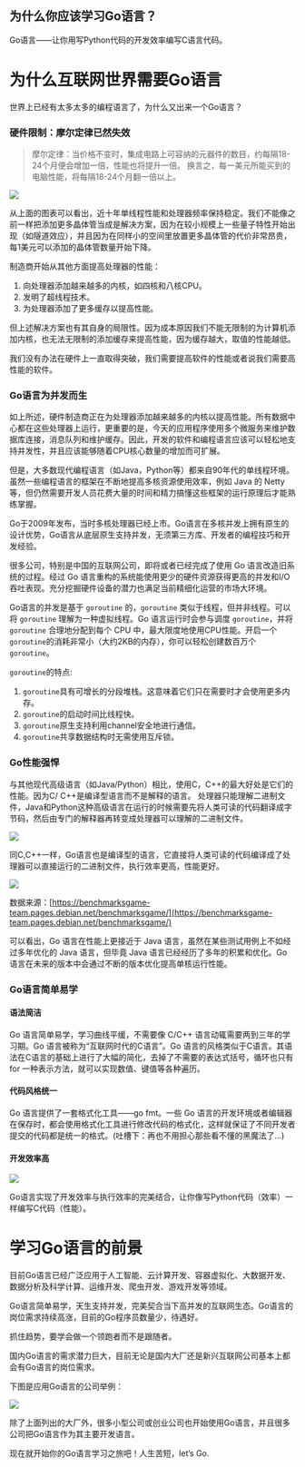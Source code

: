 ## 为什么你应该学习Go语言？

Go语言——让你用写Python代码的开发效率编写C语言代码。

# 为什么互联网世界需要Go语言

世界上已经有太多太多的编程语言了，为什么又出来一个Go语言？

### 硬件限制：摩尔定律已然失效

> 摩尔定律：当价格不变时，集成电路上可容纳的元器件的数目，约每隔18-24个月便会增加一倍，性能也将提升一倍。 换言之，每一美元所能买到的电脑性能，将每隔18-24个月翻一倍以上。

![](/doc/static/image/introduction/about_golang_1.jpg)

从上面的图表可以看出，近十年单线程性能和处理器频率保持稳定。我们不能像之前一样把添加更多晶体管当成是解决方案，因为在较小规模上一些量子特性开始出现（如隧道效应），并且因为在同样小的空间里放置更多晶体管的代价非常昂贵，每1美元可以添加的晶体管数量开始下降。

制造商开始从其他方面提高处理器的性能：

1. 向处理器添加越来越多的内核，如四核和八核CPU。
2. 发明了超线程技术。
3. 为处理器添加了更多缓存以提高性能。

但上述解决方案也有其自身的局限性。因为成本原因我们不能无限制的为计算机添加内核，也无法无限制的添加缓存来提高性能，因为缓存越大，取值的性能越低。

我们没有办法在硬件上一直取得突破，我们需要提高软件的性能或者说我们需要高性能的软件。

### Go语言为并发而生

如上所述，硬件制造商正在为处理器添加越来越多的内核以提高性能。所有数据中心都在这些处理器上运行，更重要的是，今天的应用程序使用多个微服务来维护数据库连接，消息队列和维护缓存。因此，开发的软件和编程语言应该可以轻松地支持并发性，并且应该能够随着CPU核心数量的增加而可扩展。

但是，大多数现代编程语言（如Java，Python等）都来自90年代的单线程环境。虽然一些编程语言的框架在不断地提高多核资源使用效率，例如 Java 的 Netty 等，但仍然需要开发人员花费大量的时间和精力搞懂这些框架的运行原理后才能熟练掌握。

Go于2009年发布，当时多核处理器已经上市。Go语言在多核并发上拥有原生的设计优势，Go语言从底层原生支持并发，无须第三方库、开发者的编程技巧和开发经验。

很多公司，特别是中国的互联网公司，即将或者已经完成了使用 Go 语言改造旧系统的过程。经过 Go 语言重构的系统能使用更少的硬件资源获得更高的并发和I/O吞吐表现。充分挖掘硬件设备的潜力也满足当前精细化运营的市场大环境。

Go语言的并发是基于 `goroutine` 的，`goroutine` 类似于线程，但并非线程。可以将 `goroutine` 理解为一种虚拟线程。Go 语言运行时会参与调度 `goroutine`，并将 `goroutine` 合理地分配到每个 CPU 中，最大限度地使用CPU性能。开启一个`goroutine`的消耗非常小（大约2KB的内存），你可以轻松创建数百万个`goroutine`。

`goroutine`的特点:

1. `goroutine`具有可增长的分段堆栈。这意味着它们只在需要时才会使用更多内存。
2. `goroutine`的启动时间比线程快。
3. `goroutine`原生支持利用channel安全地进行通信。
4. `goroutine`共享数据结构时无需使用互斥锁。

### Go性能强悍

与其他现代高级语言（如Java/Python）相比，使用C，C++的最大好处是它们的性能。因为C/ C++是编译型语言而不是解释的语言。 处理器只能理解二进制文件，Java和Python这种高级语言在运行的时候需要先将人类可读的代码翻译成字节码，然后由专门的解释器再转变成处理器可以理解的二进制文件。

![](/doc/static/image/introduction/about_golang_2.jpg)

同C,C++一样，Go语言也是编译型的语言，它直接将人类可读的代码编译成了处理器可以直接运行的二进制文件，执行效率更高，性能更好。

![](/doc/static/image/introduction/about_golang_3.jpg)

数据来源：[https://benchmarksgame-team.pages.debian.net/benchmarksgame/](https://benchmarksgame-team.pages.debian.net/benchmarksgame/)

可以看出，Go 语言在性能上更接近于 Java 语言，虽然在某些测试用例上不如经过多年优化的 Java 语言，但毕竟 Java 语言已经经历了多年的积累和优化。Go 语言在未来的版本中会通过不断的版本优化提高单核运行性能。

### Go语言简单易学

#### 语法简洁

Go 语言简单易学，学习曲线平缓，不需要像 C/C++ 语言动辄需要两到三年的学习期。Go 语言被称为“互联网时代的C语言”。Go 语言的风格类似于C语言。其语法在C语言的基础上进行了大幅的简化，去掉了不需要的表达式括号，循环也只有 for 一种表示方法，就可以实现数值、键值等各种遍历。

#### 代码风格统一

Go 语言提供了一套格式化工具——go fmt。一些 Go 语言的开发环境或者编辑器在保存时，都会使用格式化工具进行修改代码的格式化，这样就保证了不同开发者提交的代码都是统一的格式。(吐槽下：再也不用担心那些看不懂的黑魔法了…)

#### 开发效率高

![](/doc/static/image/introduction/about_golang_4.jpg)

Go语言实现了开发效率与执行效率的完美结合，让你像写Python代码（效率）一样编写C代码（性能）。

# 学习Go语言的前景

目前Go语言已经⼴泛应用于人工智能、云计算开发、容器虚拟化、⼤数据开发、数据分析及科学计算、运维开发、爬虫开发、游戏开发等领域。

Go语言简单易学，天生支持并发，完美契合当下高并发的互联网生态。Go语言的岗位需求持续高涨，目前的Go程序员数量少，待遇好。

抓住趋势，要学会做一个领跑者而不是跟随者。

国内Go语言的需求潜力巨大，目前无论是国内大厂还是新兴互联网公司基本上都会有Go语言的岗位需求。

下图是应用Go语言的公司举例：

![](/doc/static/image/introduction/about_golang_5.png)

除了上面列出的大厂外，很多小型公司或创业公司也开始使用Go语言，并且很多公司把Go语言作为其主要开发语言。

现在就开始你的Go语言学习之旅吧！人生苦短，let’s Go.
